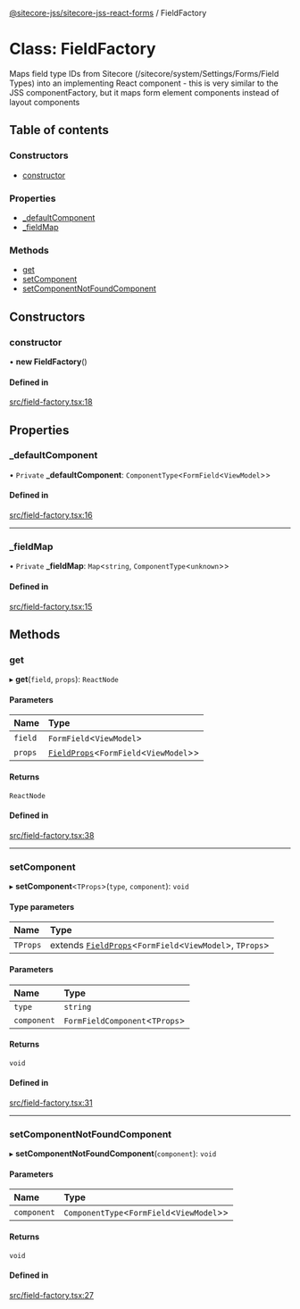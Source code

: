 [@sitecore-jss/sitecore-jss-react-forms](../README.md) / FieldFactory

# Class: FieldFactory

Maps field type IDs from Sitecore (/sitecore/system/Settings/Forms/Field Types)
into an implementing React component - this is very similar to the JSS componentFactory,
but it maps form element components instead of layout components

## Table of contents

### Constructors

- [constructor](FieldFactory.md#constructor)

### Properties

- [\_defaultComponent](FieldFactory.md#_defaultcomponent)
- [\_fieldMap](FieldFactory.md#_fieldmap)

### Methods

- [get](FieldFactory.md#get)
- [setComponent](FieldFactory.md#setcomponent)
- [setComponentNotFoundComponent](FieldFactory.md#setcomponentnotfoundcomponent)

## Constructors

### constructor

• **new FieldFactory**()

#### Defined in

[src/field-factory.tsx:18](https://github.com/Sitecore/jss/blob/19e6229c3/packages/sitecore-jss-react-forms/src/field-factory.tsx#L18)

## Properties

### \_defaultComponent

• `Private` **\_defaultComponent**: `ComponentType`<`FormField`<`ViewModel`\>\>

#### Defined in

[src/field-factory.tsx:16](https://github.com/Sitecore/jss/blob/19e6229c3/packages/sitecore-jss-react-forms/src/field-factory.tsx#L16)

---

### \_fieldMap

• `Private` **\_fieldMap**: `Map`<`string`, `ComponentType`<`unknown`\>\>

#### Defined in

[src/field-factory.tsx:15](https://github.com/Sitecore/jss/blob/19e6229c3/packages/sitecore-jss-react-forms/src/field-factory.tsx#L15)

## Methods

### get

▸ **get**(`field`, `props`): `ReactNode`

#### Parameters

| Name    | Type                                                                    |
| :------ | :---------------------------------------------------------------------- |
| `field` | `FormField`<`ViewModel`\>                                               |
| `props` | [`FieldProps`](../interfaces/FieldProps.md)<`FormField`<`ViewModel`\>\> |

#### Returns

`ReactNode`

#### Defined in

[src/field-factory.tsx:38](https://github.com/Sitecore/jss/blob/19e6229c3/packages/sitecore-jss-react-forms/src/field-factory.tsx#L38)

---

### setComponent

▸ **setComponent**<`TProps`\>(`type`, `component`): `void`

#### Type parameters

| Name     | Type                                                                                      |
| :------- | :---------------------------------------------------------------------------------------- |
| `TProps` | extends [`FieldProps`](../interfaces/FieldProps.md)<`FormField`<`ViewModel`\>, `TProps`\> |

#### Parameters

| Name        | Type                            |
| :---------- | :------------------------------ |
| `type`      | `string`                        |
| `component` | `FormFieldComponent`<`TProps`\> |

#### Returns

`void`

#### Defined in

[src/field-factory.tsx:31](https://github.com/Sitecore/jss/blob/19e6229c3/packages/sitecore-jss-react-forms/src/field-factory.tsx#L31)

---

### setComponentNotFoundComponent

▸ **setComponentNotFoundComponent**(`component`): `void`

#### Parameters

| Name        | Type                                        |
| :---------- | :------------------------------------------ |
| `component` | `ComponentType`<`FormField`<`ViewModel`\>\> |

#### Returns

`void`

#### Defined in

[src/field-factory.tsx:27](https://github.com/Sitecore/jss/blob/19e6229c3/packages/sitecore-jss-react-forms/src/field-factory.tsx#L27)
